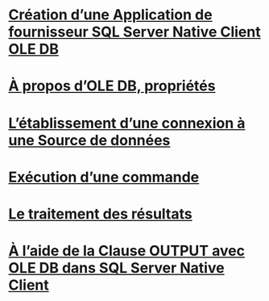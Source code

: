 # [Création d’une Application de fournisseur SQL Server Native Client OLE DB](creating-a-sql-server-native-client-ole-db-provider-application.md)
# [À propos d’OLE DB, propriétés](about-ole-db-properties.md)
# [L’établissement d’une connexion à une Source de données](establishing-a-connection-to-a-data-source.md)
# [Exécution d’une commande](executing-a-command.md)
# [Le traitement des résultats](processing-results.md)
# [À l’aide de la Clause OUTPUT avec OLE DB dans SQL Server Native Client](using-the-output-clause-with-ole-db-in-sql-server-native-client.md)
